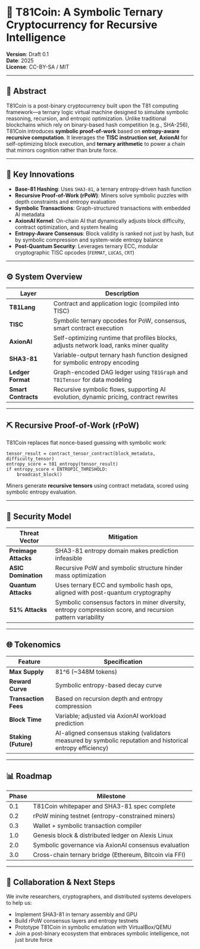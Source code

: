 # 🧠 T81Coin: A Symbolic Ternary Cryptocurrency for Recursive Intelligence

**Version**: Draft 0.1  
**Date**: 2025  
**License**: CC-BY-SA / MIT

---

## 📄 Abstract

T81Coin is a post-binary cryptocurrency built upon the T81 computing framework—a ternary logic virtual machine designed to simulate symbolic reasoning, recursion, and entropic optimization. Unlike traditional blockchains which rely on binary-based hash competition (e.g., SHA-256), T81Coin introduces **symbolic proof-of-work** based on **entropy-aware recursive computation**. It leverages the **TISC instruction set**, **AxionAI** for self-optimizing block execution, and **ternary arithmetic** to power a chain that mirrors cognition rather than brute force.

---

## 🔑 Key Innovations

- **Base-81 Hashing**: Uses `SHA3-81`, a ternary entropy-driven hash function  
- **Recursive Proof-of-Work (rPoW)**: Miners solve symbolic puzzles with depth constraints and entropy evaluation  
- **Symbolic Transactions**: Graph-structured transactions with embedded AI metadata  
- **AxionAI Kernel**: On-chain AI that dynamically adjusts block difficulty, contract optimization, and system healing  
- **Entropy-Aware Consensus**: Block validity is ranked not just by hash, but by symbolic compression and system-wide entropy balance  
- **Post-Quantum Security**: Leverages ternary ECC, modular cryptographic TISC opcodes (`FERMAT`, `LUCAS`, `CRT`)  

---

## ⚙️ System Overview

| Layer            | Description |
|------------------|-------------|
| **T81Lang**      | Contract and application logic (compiled into TISC) |
| **TISC**         | Symbolic ternary opcodes for PoW, consensus, smart contract execution |
| **AxionAI**      | Self-optimizing runtime that profiles blocks, adjusts network load, ranks miner quality |
| **SHA3-81**      | Variable-output ternary hash function designed for symbolic entropy encoding |
| **Ledger Format**| Graph-encoded DAG ledger using `T81Graph` and `T81Tensor` for data modeling |
| **Smart Contracts**| Recursive symbolic flows, supporting AI evolution, dynamic pricing, contract rewrites |

---

## ⛏️ Recursive Proof-of-Work (rPoW)

T81Coin replaces flat nonce-based guessing with symbolic work:

```t81
tensor_result = contract_tensor_contract(block_metadata, difficulty_tensor)
entropy_score = t81_entropy(tensor_result)
if entropy_score < ENTROPIC_THRESHOLD:
    broadcast_block()
```

Miners generate **recursive tensors** using contract metadata, scored using symbolic entropy evaluation.

---

## 🔐 Security Model

| Threat Vector            | Mitigation |
|--------------------------|------------|
| **Preimage Attacks**     | SHA3-81 entropy domain makes prediction infeasible |
| **ASIC Domination**      | Recursive PoW and symbolic structure hinder mass optimization |
| **Quantum Attacks**      | Uses ternary ECC and symbolic hash ops, aligned with post-quantum cryptography |
| **51% Attacks**          | Symbolic consensus factors in miner diversity, entropy compression score, and recursion pattern variability |

---

## 🌐 Tokenomics

| Feature | Specification |
|--------|----------------|
| **Max Supply** | 81^6 (~348M tokens) |
| **Reward Curve** | Symbolic entropy-based decay curve |
| **Transaction Fees** | Based on recursion depth and entropy compression |
| **Block Time** | Variable; adjusted via AxionAI workload prediction |
| **Staking (Future)** | AI-aligned consensus staking (validators measured by symbolic reputation and historical entropy efficiency) |

---

## 📊 Roadmap

| Phase | Milestone |
|-------|-----------|
| 0.1   | T81Coin whitepaper and SHA3-81 spec complete |
| 0.2   | rPoW mining testnet (entropy-constrained miners) |
| 0.3   | Wallet + symbolic transaction compiler |
| 1.0   | Genesis block & distributed ledger on Alexis Linux |
| 2.0   | Symbolic governance via AxionAI consensus evaluation |
| 3.0   | Cross-chain ternary bridge (Ethereum, Bitcoin via FFI) |

---

## 🤝 Collaboration & Next Steps

We invite researchers, cryptographers, and distributed systems developers to help us:
- Implement SHA3-81 in ternary assembly and GPU
- Build rPoW consensus layers and entropy testnets
- Prototype T81Coin in symbolic emulation with VirtualBox/QEMU
- Join a post-binary ecosystem that embraces symbolic intelligence, not just brute force
